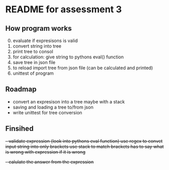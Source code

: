 
# README for assessment 3

## How program works

0. evaluate if expresisons is valid
1. convert string into tree
2. print tree to consol
3. for calculation:
      give string to pythons eval() function
4. save tree in json file
5. to reload import tree from json file (can be calculated and printed)
6. unittest of program

## Roadmap

- convert an expresison into a tree
    maybe with a stack
- saving and loading a tree to/from json
- write unittest for tree conversion

## Finsihed

~~- validate expression (look into pythons eval function)
    use regex to convet input string into only brackets
    use stack to match brackets
    has to say what is wrong with expression if it is wrong~~
    
~~- calulate the answer from the expression~~
